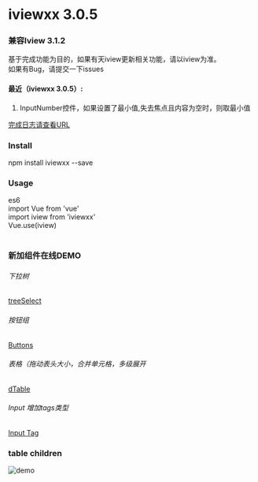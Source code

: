 # iviewxx 3.0.5
### 兼容Iview 3.1.2

基于完成功能为目的，如果有天iview更新相关功能，请以iview为准。 <br />
如果有Bug，请提交一下issues <br />

#### 最近（iviewxx 3.0.5）:
1. InputNumber控件，如果设置了最小值,失去焦点且内容为空时，则取最小值

[完成日志请查看URL](https://github.com/dean5277/iviewxx/blob/master/changeLog.md)

### Install
npm install iviewxx --save<br />

### Usage
es6<br />
import Vue from 'vue'<br />
import iview from 'iviewxx'<br />
Vue.use(iview)<br /><br />


### 新加组件在线DEMO

###### 下拉树
[treeSelect](https://iviewxx.deancheng.com/#/treeSelect)

###### 按钮组
[Buttons](https://iviewxx.deancheng.com/#/buttons)

###### 表格（拖动表头大小，合并单元格，多级展开
[dTable](https://iviewxx.deancheng.com/#/dTable)

###### Input 增加tags类型
[Input Tag](https://iviewxx.deancheng.com/#/input)


### table children
![demo](http://7xjfvt.com1.z0.glb.clouddn.com/123.png?123)
<br /><br />














